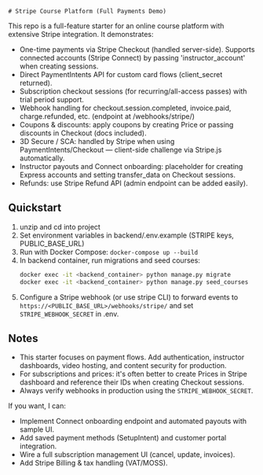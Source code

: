     # Stripe Course Platform (Full Payments Demo)

This repo is a full-feature starter for an online course platform with extensive Stripe integration. It demonstrates:

- One-time payments via Stripe Checkout (handled server-side). Supports connected accounts (Stripe Connect) by passing 'instructor_account' when creating sessions.
- Direct PaymentIntents API for custom card flows (client_secret returned).
- Subscription checkout sessions (for recurring/all-access passes) with trial period support.
- Webhook handling for checkout.session.completed, invoice.paid, charge.refunded, etc. (endpoint at /webhooks/stripe/)
- Coupons & discounts: apply coupons by creating Price or passing discounts in Checkout (docs included).
- 3D Secure / SCA: handled by Stripe when using PaymentIntents/Checkout — client-side challenge via Stripe.js automatically.
- Instructor payouts and Connect onboarding: placeholder for creating Express accounts and setting transfer_data on Checkout sessions.
- Refunds: use Stripe Refund API (admin endpoint can be added easily).

## Quickstart
1. unzip and cd into project
2. Set environment variables in backend/.env.example (STRIPE keys, PUBLIC_BASE_URL)
3. Run with Docker Compose: `docker-compose up --build`
4. In backend container, run migrations and seed courses:
   ```bash
   docker exec -it <backend_container> python manage.py migrate
   docker exec -it <backend_container> python manage.py seed_courses
   ```
5. Configure a Stripe webhook (or use stripe CLI) to forward events to `https://<PUBLIC_BASE_URL>/webhooks/stripe/` and set `STRIPE_WEBHOOK_SECRET` in .env.

## Notes
- This starter focuses on payment flows. Add authentication, instructor dashboards, video hosting, and content security for production.
- For subscriptions and prices: it's often better to create Prices in Stripe dashboard and reference their IDs when creating Checkout sessions.
- Always verify webhooks in production using the `STRIPE_WEBHOOK_SECRET`.

If you want, I can:
- Implement Connect onboarding endpoint and automated payouts with sample UI.
- Add saved payment methods (SetupIntent) and customer portal integration.
- Wire a full subscription management UI (cancel, update, invoices).
- Add Stripe Billing & tax handling (VAT/MOSS).
